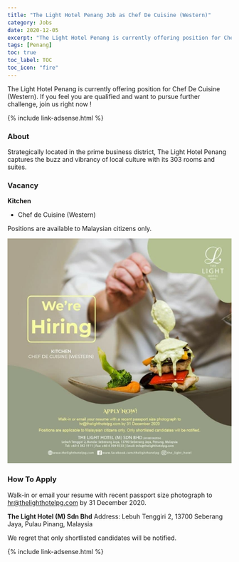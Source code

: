 ```yaml
---
title: "The Light Hotel Penang Job as Chef De Cuisine (Western)" 
category: Jobs 
date: 2020-12-05
excerpt: "The Light Hotel Penang is currently offering position for Chef De Cuisine (Western)." 
tags: [Penang] 
toc: true 
toc_label: TOC 
toc_icon: "fire" 
--- 
```


The Light Hotel Penang is currently offering position for Chef De Cuisine (Western). If you feel you are qualified and want to pursue further challenge, join us right now !

{% include link-adsense.html %} 

### About
Strategically located in the prime business district, The Light Hotel Penang captures the buzz and vibrancy of local culture with its 303 rooms and suites.

### Vacancy
**Kitchen**
- Chef de Cuisine (Western)

Positions are available to Malaysian citizens only.

![The Light Hotel Penang - Kitchen Jobs!](/assets/images/2020-12/the-light-hotel-penang-job-chef-de-cuisine-western.jpg "The Light Hotel Penang - Kitchen Jobs")

### How To Apply
Walk-in or email your resume with recent passport size photograph to hr@thelighthotelpg.com by 31 December 2020.

**The Light Hotel (M) Sdn Bhd**
Address: Lebuh Tenggiri 2, 13700 Seberang Jaya, Pulau Pinang, Malaysia

We regret that only shortlisted candidates will be notified.

{% include link-adsense.html %} 
